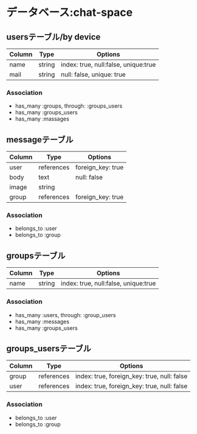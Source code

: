 # データベース:chat-space

## usersテーブル/by&nbsp;device

|Column|Type|Options|
|------|----|-------|
|name|string|index: true, null:false, unique:true|
|mail|string|null: false, unique: true|

### Association
- has_many :groups, through: :groups_users
- has_many :groups_users
- has_many :massages


## messageテーブル

|Column|Type|Options|
|------|----|-------|
|user|references|foreign_key: true|
|body|text|null: false|
|image|string||
|group|references|foreign_key: true|


### Association
- belongs_to :user
- belongs_to :group


## groupsテーブル

|Column|Type|Options|
|------|----|-------|
|name|string|index: true, null:false, unique:true|

### Association

- has_many :users, through: :group_users
- has_many :messages
- has_many :groups_users


## groups_usersテーブル

|Column|Type|Options|
|------|----|-------|
|group|references|index: true, foreign_key: true, null: false|
|user|references|index: true, foreign_key: true, null: false|

### Association
- belongs_to :user
- belongs_to :group
